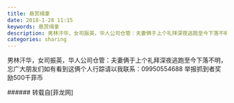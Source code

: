 ```yaml
---
title: 悬赏缉拿
date: 2018-1-28 11:15
keywords: 悬赏缉拿
description: 男林汗华，女司振英，华人公司仓管：夫妻俩于上个礼拜深夜逃跑至今下落不明，忘广大朋友们如有看到这俩个人行踪请以我联系：09950554688 举报抓到者奖励500千菲币
categories: sharing
---
```

<td class="t_f" id="postmessage_1122501">

男林汗华，女司振英，华人公司仓管：夫妻俩于上个礼拜深夜逃跑至今下落不明，忘广大朋友们如有看到这俩个人行踪请以我联系：09950554688 举报抓到者奖励500千菲币<br/>
<img alt="" border="0" class="zoom" data-cf-modified-afd3f8ddff1711b54e5e8a40-="" file="http://www.flw.ph/data/appbyme/upload/image/201801/28/j0i3P1wZwONf.jpg" id="aimg_qV0K2" lazyloadthumb="1" onclick="" onmouseover="" src="http://www.flw.ph/data/appbyme/upload/image/201801/28/j0i3P1wZwONf.jpg"/><br/>
<img alt="" border="0" class="zoom" data-cf-modified-afd3f8ddff1711b54e5e8a40-="" file="http://www.flw.ph/data/appbyme/upload/image/201801/28/LmAO6N9xeZGn.jpg" id="aimg_S4T0S" lazyloadthumb="1" onclick="" onmouseover="" src="http://www.flw.ph/data/appbyme/upload/image/201801/28/LmAO6N9xeZGn.jpg"/><br/>
</td>
###### 转载自[菲龙网]